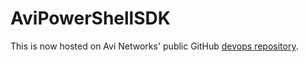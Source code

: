 # AviPowerShellSDK
This is now hosted on Avi Networks' public GitHub [devops repository](https://github.com/avinetworks/devops/tree/master/powershell]).
